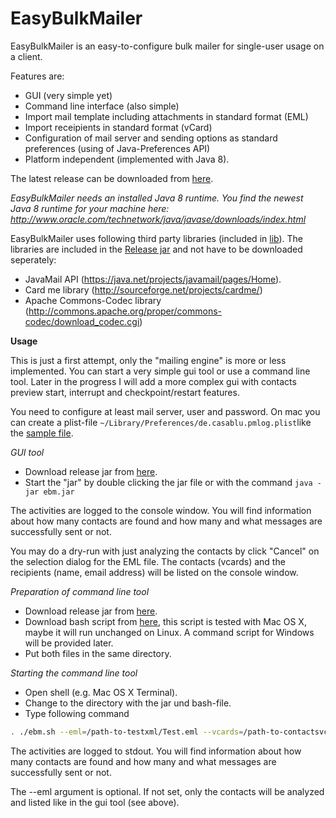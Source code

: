 # EasyBulkMailer

EasyBulkMailer is an easy-to-configure bulk mailer for single-user usage on a client.

Features are:

- GUI (very simple yet)
- Command line interface (also simple)
- Import mail template including attachments in standard format (EML)
- Import receipients in standard format (vCard)
- Configuration of mail server and sending options as standard preferences (using of Java-Preferences API)
- Platform independent (implemented with Java 8).

The latest release can be downloaded from [here](https://github.com/joergflorin/EasyBulkMailer/releases).

*EasyBulkMailer needs an installed Java 8 runtime. You find the newest Java 8 runtime for your machine here: http://www.oracle.com/technetwork/java/javase/downloads/index.html*

EasyBulkMailer uses following third party libraries (included in [lib](https://github.com/joergflorin/EasyBulkMailer/tree/master/lib)). The libraries are included in the [Release jar](https://github.com/joergflorin/EasyBulkMailer/releases) and not have to be downloaded seperately:

- JavaMail API (https://java.net/projects/javamail/pages/Home).
- Card me library (http://sourceforge.net/projects/cardme/)
- Apache Commons-Codec library (http://commons.apache.org/proper/commons-codec/download_codec.cgi)

**Usage**

This is just a first attempt, only the "mailing engine" is more or less implemented. You can start a very simple gui tool or use a command line tool. Later in the progress I will add a more complex gui with contacts preview start, interrupt and checkpoint/restart features.

You need to configure at least mail server, user and password. On mac you can create a plist-file `~/Library/Preferences/de.casablu.pmlog.plist`like the [sample file]( https://github.com/joergflorin/EasyBulkMailer/blob/master/de.casablu.ebm.plist).

*GUI tool*

- Download release jar from [here](https://github.com/joergflorin/EasyBulkMailer/releases).
- Start the "jar" by double clicking the jar file or with the command `java -jar ebm.jar`

The activities are logged to the console window. You will find information about how many contacts are found and how many and what messages are successfully sent or not.

You may do a dry-run with just analyzing the contacts by click "Cancel" on the selection dialog for the EML file. The contacts (vcards) and the recipients (name, email address) will be listed on the console window.

*Preparation of command line tool*

- Download release jar from [here](https://github.com/joergflorin/EasyBulkMailer/releases).
- Download bash script from [here](https://github.com/joergflorin/EasyBulkMailer/tree/master/bash), this script is tested with Mac OS X, maybe it will run unchanged on Linux. A command script for Windows will be provided later.
- Put both files in the same directory.

*Starting the command line tool*

- Open shell (e.g. Mac OS X Terminal).
- Change to the directory with the jar und bash-file.
- Type following command

```bash
. ./ebm.sh --eml=/path-to-testxml/Test.eml --vcards=/path-to-contactsvcf/Contacts.vcf
```

The activities are logged to stdout. You will find information about how many contacts are found and how many and what messages are successfully sent or not.

The --eml argument is optional. If not set, only the contacts will be analyzed and listed
like in the gui tool (see above).
